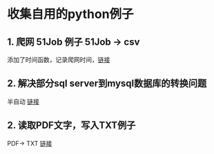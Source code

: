 # 收集自用的python例子
## 1. 爬网 51Job 例子 51Job -> csv
添加了时间函数，记录爬网时间，[链接](https://github.com/weinsheimer/python_samples/blob/master/51job.com.sample.py)
## 2. 解决部分sql server到mysql数据库的转换问题
半自动 [链接](https://github.com/weinsheimer/python_sqlserver2mysql)
## 2. 读取PDF文字，写入TXT例子 
PDF-> TXT [链接](https://github.com/weinsheimer/python_samples/blob/master/pdf_read.py)
